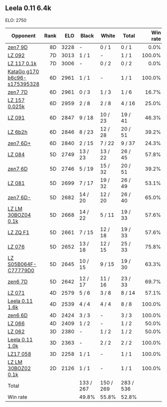 ## Leela 0.11 6.4k ##

ELO: 2750

Opponent | Rank | ELO | Black | White | Total | Win rate
---------|-----:|----:|-------|-------|-------|-------:
[zen7 9D](zen7%209D.md) | 8D | 3228 | - | 0 / 1 | 0 / 1 | 0.0%
[LZ 092](LZ%20092.md) | 7D | 3013 | 1 / 1 | - | 1 / 1 | 100.0%
[LZ 117 0.1k](LZ%20117%200.1k.md) | 7D | 3006 | - | 0 / 2 | 0 / 2 | 0.0%
[KataGo g170 b6c96-s175395328](KataGo%20g170%20b6c96-s175395328.md) | 6D | 2961 | 1 / 1 | - | 1 / 1 | 100.0%
[zen7 7D](zen7%207D.md) | 6D | 2961 | 0 / 3 | 1 / 3 | 1 / 6 | 16.7%
[LZ 157 0.025k](LZ%20157%200.025k.md) | 6D | 2959 | 2 / 8 | 2 / 8 | 4 / 16 | 25.0%
[LZ 091](LZ%20091.md) | 6D | 2847 | 9 / 18 | 10 / 23 | 19 / 41 | 46.3%
[LZ 6b2h](LZ%206b2h.md) | 6D | 2846 | 8 / 23 | 12 / 28 | 20 / 51 | 39.2%
[zen7 6D+](zen7%206D+.md) | 6D | 2840 | 2 / 15 | 7 / 22 | 9 / 37 | 24.3%
[LZ 084](LZ%20084.md) | 5D | 2749 | 13 / 23 | 13 / 22 | 26 / 45 | 57.8%
[zen7 6D](zen7%206D.md) | 5D | 2746 | 5 / 19 | 15 / 32 | 20 / 51 | 39.2%
[LZ 081](LZ%20081.md) | 5D | 2699 | 7 / 17 | 19 / 32 | 26 / 49 | 53.1%
[zen7 6D-](zen7%206D-.md) | 5D | 2682 | 14 / 20 | 12 / 20 | 26 / 40 | 65.0%
[LZ LM 30BOZ04 0.1k](LZ%20LM%2030BOZ04%200.1k.md) | 5D | 2668 | 14 / 22 | 5 / 11 | 19 / 33 | 57.6%
[LZ ZQ F1](LZ%20ZQ%20F1.md) | 5D | 2661 | 7 / 15 | 12 / 18 | 19 / 33 | 57.6%
[LZ 076](LZ%20076.md) | 5D | 2652 | 13 / 18 | 12 / 15 | 25 / 33 | 75.8%
[LZ S05B064F-C77779D0](LZ%20S05B064F-C77779D0.md) | 5D | 2645 | 10 / 15 | 9 / 15 | 19 / 30 | 63.3%
[zen6 7D](zen6%207D.md) | 5D | 2642 | 12 / 17 | 11 / 16 | 23 / 33 | 69.7%
[LZ 071](LZ%20071.md) | 4D | 2579 | 5 / 6 | 3 / 8 | 8 / 14 | 57.1%
[Leela 0.11 1.6k](Leela%200.11%201.6k.md) | 4D | 2539 | 4 / 4 | 4 / 4 | 8 / 8 | 100.0%
[zen6 6D](zen6%206D.md) | 4D | 2424 | 3 / 3 | - | 3 / 3 | 100.0%
[LZ 066](LZ%20066.md) | 4D | 2409 | 1 / 2 | - | 1 / 2 | 50.0%
[LZ 062](LZ%20062.md) | 3D | 2380 | - | 1 / 2 | 1 / 2 | 50.0%
[Leela 0.11 1.0k](Leela%200.11%201.0k.md) | 3D | 2363 | - | 2 / 2 | 2 / 2 | 100.0%
[LZ17 058](LZ17%20058.md) | 3D | 2258 | 1 / 1 | - | 1 / 1 | 100.0%
[LZ LM 30BOZ02 0.1k](LZ%20LM%2030BOZ02%200.1k.md) | 2D | 2126 | 1 / 1 | - | 1 / 1 | 100.0%
Total | | | 133 / 267 | 150 / 269 | 283 / 536 | 
Win rate| | | 49.8% | 55.8% | 52.8% | 
